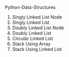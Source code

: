 Python-Data-Structures

1) Singly Linked List Node
2) Singly Linked List
3) Doubly Linked List Node
4) Doubly Linked List
5) Circular Linked List
6) Stack Using Array
7) Stack Using Linked List
